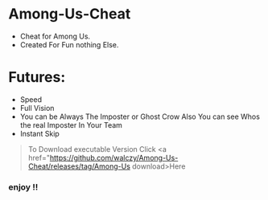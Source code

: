 # Among-Us-Cheat

* Cheat for Among Us.
* Created  For Fun nothing  Else.

# Futures:
* Speed
* Full Vision
* You can be Always  The  Imposter or Ghost Crow Also You can see Whos  the real Imposter In Your Team 
* Instant Skip
> To Download executable Version Click <a href="https://github.com/walczy/Among-Us-Cheat/releases/tag/Among-Us download>Here</a>

### enjoy !!

